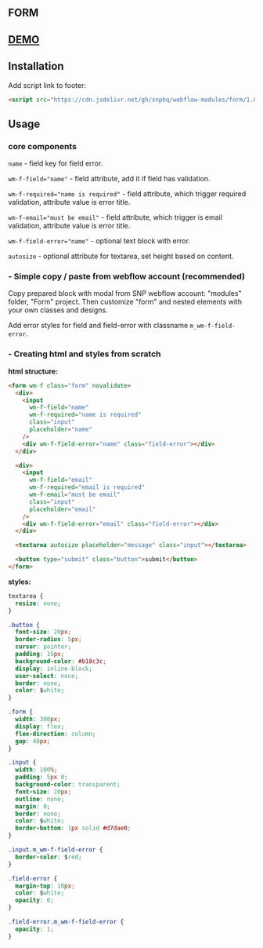 ## FORM

## <a href="https://form-63d2ee.webflow.io/" target="_blank">DEMO</a>

## Installation
Add script link to footer:
```html
<script src="https://cdn.jsdelivr.net/gh/snphq/webflow-modules/form/1.0.0/index.min.js" type="text/javascript"></script>
```

## Usage

### core components

`name` - field key for field error.

`wm-f-field="name"` - field attribute, add it if field has validation.

`wm-f-required="name is required"` - field attribute, which trigger required validation, attribute value is error title.

`wm-f-email="must be email"` - field attribute, which trigger is email validation, attribute value is error title.

`wm-f-field-error="name"` - optional text block with error.

`autosize` - optional attribute for textarea, set height based on content.

### - Simple copy / paste from webflow account (recommended)

Copy prepared block with modal from SNP webflow account: "modules" folder, "Form" project. Then customize "form" and nested elements with your own classes and designs.

Add error styles for field and field-error with classname `m_wm-f-field-error`.

### - Creating html and styles from scratch

**html structure:**
```html
<form wm-f class="form" novalidate>
  <div>
    <input
      wm-f-field="name"
      wm-f-required="name is required"
      class="input"
      placeholder="name"
    />
    <div wm-f-field-error="name" class="field-error"></div>
  </div>

  <div>
    <input
      wm-f-field="email"
      wm-f-required="email is required"
      wm-f-email="must be email"
      class="input"
      placeholder="email"
    />
    <div wm-f-field-error="email" class="field-error"></div>
  </div>

  <textarea autosize placeholder="message" class="input"></textarea>

  <button type="submit" class="button">submit</button>
</form>
```

**styles:**
```css
textarea {
  resize: none;
}

.button {
  font-size: 20px;
  border-radius: 5px;
  cursor: pointer;
  padding: 15px;
  background-color: #b18c3c;
  display: inline-block;
  user-select: none;
  border: none;
  color: $white;
}

.form {
  width: 300px;
  display: flex;
  flex-direction: column;
  gap: 40px;
}

.input {
  width: 100%;
  padding: 5px 0;
  background-color: transparent;
  font-size: 20px;
  outline: none;
  margin: 0;
  border: none;
  color: $white;
  border-bottom: 1px solid #d7dae0;
}

.input.m_wm-f-field-error {
  border-color: $red;
}

.field-error {
  margin-top: 10px;
  color: $white;
  opacity: 0;
}

.field-error.m_wm-f-field-error {
  opacity: 1;
}
```
